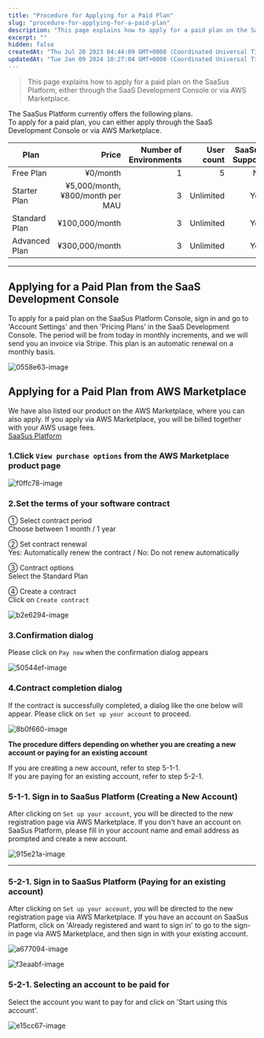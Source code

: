 ```yaml
---
title: "Procedure for Applying for a Paid Plan"
slug: "procedure-for-applying-for-a-paid-plan"
description: "This page explains how to apply for a paid plan on the SaaSus Platform, either through the SaaS Development Console or via AWS Marketplace."
excerpt: ""
hidden: false
createdAt: "Thu Jul 20 2023 04:44:09 GMT+0000 (Coordinated Universal Time)"
updatedAt: "Tue Jan 09 2024 10:27:04 GMT+0000 (Coordinated Universal Time)"
---
```


> This page explains how to apply for a paid plan on the SaaSus Platform, either through the SaaS Development Console or via AWS Marketplace.

The SaaSus Platform currently offers the following plans.  
To apply for a paid plan, you can either apply through the SaaS Development Console or via AWS Marketplace.

| Plan       |                            Price | Number of Environments | User count | SaaSus Support |
| --------- | ----------------------------: | --: | ----: | ---------: |
| Free Plan    |                          ¥0/month |   1 |     5 |         No |
| Starter Plan　| ¥5,000/month, ¥800/month per MAU |   3 |   Unlimited |         Yes |
| Standard Plan |                    ¥100,000/month |   3 |   Unlimited |         Yes |
| Advanced Plan |                    ¥300,000/month |   3 |   Unlimited |         Yes |

***

## Applying for a Paid Plan from the SaaS Development Console

To apply for a paid plan on the SaaSus Platform Console, sign in and go to 'Account Settings' and then 'Pricing Plans' in the SaaS Development Console. The period will be from today in monthly increments, and we will send you an invoice via Stripe. This plan is an automatic renewal on a monthly basis.

![0558e63-image](/img/part-4/account-settings/procedure-for-applying-for-a-paid-plan/0558e63-image.png)



## Applying for a Paid Plan from AWS Marketplace

We have also listed our product on the AWS Marketplace, where you can also apply. If you apply via AWS Marketplace, you will be billed together with your AWS usage fees.  
<a href="https://aws.amazon.com/marketplace/pp/prodview-2gr3qw7kp5qx6?sr=0-1&ref_=beagle&applicationId=AWSMPContess" target="_blank">SaaSus Platform</a>

### 1.Click `View purchase options` from the AWS Marketplace product page

![f0ffc78-image](/img/part-4/account-settings/procedure-for-applying-for-a-paid-plan/f0ffc78-image.png)

### 2.Set the terms of your software contract

① Select contract period  
  Choose between 1 month / 1 year

② Set contract renewal  
  Yes: Automatically renew the contract / No: Do not renew automatically

③ Contract options  
  Select the Standard Plan

④ Create a contract  
  Click on `Create contract`

![b2e6294-image](/img/part-4/account-settings/procedure-for-applying-for-a-paid-plan/b2e6294-image.png)

### 3.Confirmation dialog

Please click on `Pay now` when the confirmation dialog appears

![50544ef-image](/img/part-4/account-settings/procedure-for-applying-for-a-paid-plan/50544ef-image.png)

### 4.Contract completion dialog

If the contract is successfully completed, a dialog like the one below will appear. Please click on `Set up your account` to proceed.

![8b0f660-image](/img/part-4/account-settings/procedure-for-applying-for-a-paid-plan/8b0f660-image.png)

**The procedure differs depending on whether you are creating a new account or paying for an existing account**

If you are creating a new account, refer to step 5-1-1.  
If you are paying for an existing account, refer to step 5-2-1.

### 5-1-1. Sign in to SaaSus Platform (Creating a New Account)

After clicking on `Set up your account`, you will be directed to the new registration page via AWS Marketplace. If you don't have an account on SaaSus Platform, please fill in your account name and email address as prompted and create a new account.

![915e21a-image](/img/part-4/account-settings/procedure-for-applying-for-a-paid-plan/915e21a-image.png)

***

### 5-2-1. Sign in to SaaSus Platform (Paying for an existing account)

After clicking on `Set up your account`, you will be directed to the new registration page via AWS Marketplace. If you have an account on SaaSus Platform, click on 'Already registered and want to sign in' to go to the sign-in page via AWS Marketplace, and then sign in with your existing account.

![a677094-image](/img/part-4/account-settings/procedure-for-applying-for-a-paid-plan/a677094-image.png)

![f3eaabf-image](/img/part-4/account-settings/procedure-for-applying-for-a-paid-plan/f3eaabf-image.png)

### 5-2-1. Selecting an account to be paid for

Select the account you want to pay for and click on 'Start using this account'.

![e15cc67-image](/img/part-4/account-settings/procedure-for-applying-for-a-paid-plan/e15cc67-image.png)
